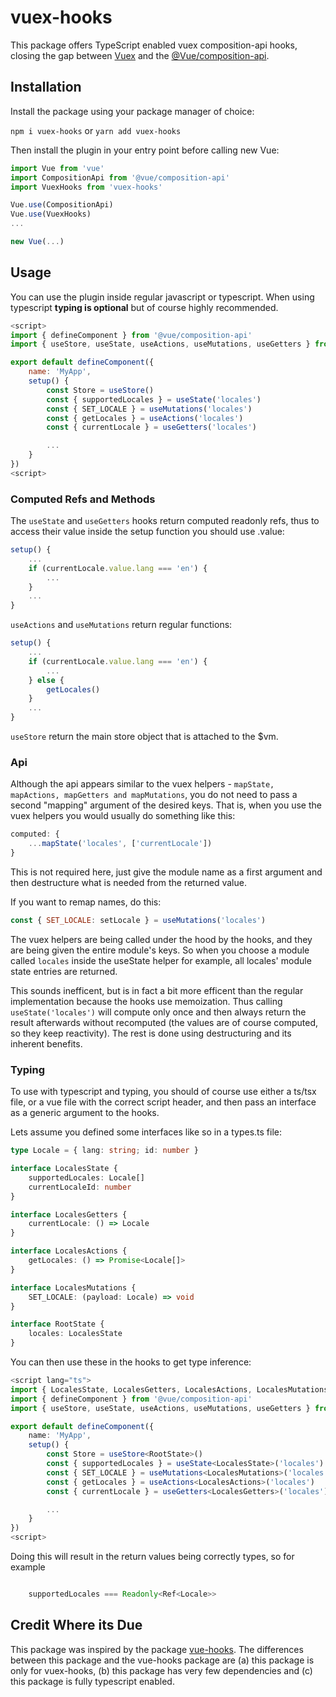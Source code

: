 # vuex-hooks

This package offers TypeScript enabled vuex composition-api hooks, closing the gap between [Vuex](https://github.com/vuejs/vuex) and the [@Vue/composition-api](https://github.com/vuejs/composition-api).

## Installation

Install the package using your package manager of choice:

`npm i vuex-hooks` or `yarn add vuex-hooks`

Then install the plugin in your entry point before calling new Vue:

```javascript
import Vue from 'vue'
import CompositionApi from '@vue/composition-api'
import VuexHooks from 'vuex-hooks'

Vue.use(CompositionApi)
Vue.use(VuexHooks)
...

new Vue(...)

```

## Usage

You can use the plugin inside regular javascript or typescript. When using typescript **typing is optional** but of course highly recommended.

```javascript
<script>
import { defineComponent } from '@vue/composition-api'
import { useStore, useState, useActions, useMutations, useGetters } from 'vuex-hooks'

export default defineComponent({
    name: 'MyApp',
    setup() {
        const Store = useStore()
        const { supportedLocales } = useState('locales')
        const { SET_LOCALE } = useMutations('locales')
        const { getLocales } = useActions('locales')
        const { currentLocale } = useGetters('locales')

        ...
    }
})
<script>
```

### Computed Refs and Methods

The `useState` and `useGetters` hooks return computed readonly refs, thus to access their value inside the setup function you should use .value:

```javascript
setup() {
    ...
    if (currentLocale.value.lang === 'en') {
        ...
    }
    ...
}

```

`useActions` and `useMutations` return regular functions:

```javascript
setup() {
    ...
    if (currentLocale.value.lang === 'en') {
        ...
    } else {
        getLocales()
    }
    ...
}
```

`useStore` return the main store object that is attached to the \$vm.

### Api

Although the api appears similar to the vuex helpers - `mapState, mapActions, mapGetters and mapMutations`, you do not need to pass a second "mapping" argument of the desired keys. That is, when you use the vuex helpers you would usually do something like this:

```javascript
computed: {
    ...mapState('locales', ['currentLocale'])
}
```

This is not required here, just give the module name as a first argument and then destructure what is needed from the returned value.

If you want to remap names, do this:

```javascript
const { SET_LOCALE: setLocale } = useMutations('locales')
```

The vuex helpers are being called under the hood by the hooks, and they are being given the entire module's keys. So when you choose a module called `locales` inside the useState helper for example, all locales' module state entries are returned.

This sounds inefficent, but is in fact a bit more efficent than the regular implementation because the hooks use memoization. Thus calling `useState('locales')` will compute only once and then always return the result afterwards without recomputed (the values are of course computed, so they keep reactivity). The rest is done using destructuring and its inherent benefits.

### Typing

To use with typescript and typing, you should of course use either a ts/tsx file, or a vue file with the correct script header, and then pass an interface as a generic argument to the hooks.

Lets assume you defined some interfaces like so in a types.ts file:

```typescript
type Locale = { lang: string; id: number }

interface LocalesState {
	supportedLocales: Locale[]
	currentLocaleId: number
}

interface LocalesGetters {
	currentLocale: () => Locale
}

interface LocalesActions {
	getLocales: () => Promise<Locale[]>
}

interface LocalesMutations {
	SET_LOCALE: (payload: Locale) => void
}

interface RootState {
	locales: LocalesState
}
```

You can then use these in the hooks to get type inference:

```typescript
<script lang="ts">
import { LocalesState, LocalesGetters, LocalesActions, LocalesMutations, RootState }
import { defineComponent } from '@vue/composition-api'
import { useStore, useState, useActions, useMutations, useGetters } from 'vuex-hooks'

export default defineComponent({
    name: 'MyApp',
    setup() {
        const Store = useStore<RootState>()
        const { supportedLocales } = useState<LocalesState>('locales')
        const { SET_LOCALE } = useMutations<LocalesMutations>('locales')
        const { getLocales } = useActions<LocalesActions>('locales')
        const { currentLocale } = useGetters<LocalesGetters>('locales')

        ...
    }
})
<script>
```

Doing this will result in the return values being correctly types, so for example

```typescript

    supportedLocales === Readonly<Ref<Locale>>

```

## Credit Where its Due

This package was inspired by the package [vue-hooks](https://github.com/u3u/vue-hooks). The differences between this package and the vue-hooks package are (a) this package is only for vuex-hooks, (b) this package has very few dependencies and (c) this package is fully typescript enabled.
